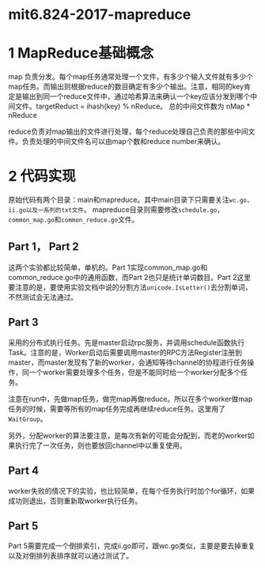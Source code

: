 # mit6.824-2017-mapreduce
# 1 MapReduce基础概念
map 负责分发。每个map任务通常处理一个文件，有多少个输入文件就有多少个map任务。而输出则根据reduce的数目确定有多少个输出。注意，相同的key肯定是输出到同一个reduce文件中，通过哈希算法来确认一个key应该分发到哪个中间文件。targetReduct = ihash(key) % nReduce。
总的中间文件数为 nMap * nReduce

reduce负责对map输出的文件进行处理，每个reduce处理自己负责的那些中间文件。负责处理的中间文件名可以由map个数和reduce number来确认。

# 2 代码实现
原始代码有两个目录：main和mapreduce。其中main目录下只需要关注`wc.go，ii.go以及一系列的txt文件`。 mapreduce目录则需要修改`schedule.go`，`common_map.go`和`common_reduce.go`文件。
## Part 1， Part 2
这两个实验都比较简单，单机的。Part 1实现common_map.go和common_reduce.go中的通用函数，而Part 2也只是统计单词数目。Part 2这里要注意的是，要使用实验文档中说的分割方法`unicode.IsLetter()`去分割单词，不然测试会无法通过。

## Part 3 
采用的分布式执行任务。先是master启动rpc服务，并调用schedule函数执行Task。注意的是，Worker启动后需要调用master的RPC方法Register注册到master，而master发现有了新的worker，会通知等待channel的协程进行任务操作，同一个worker需要处理多个任务，但是不能同时给一个worker分配多个任务。

注意在run中，先做map任务，做完map再做reduce。所以在多个worker做map任务的时候，需要等所有的map任务完成再继续reduce任务。这里用了 `WaitGroup`。

另外，分配worker的算法要注意，是每次有新的可能会分配到，而老的worker如果执行完了一次任务，则也要放回channel中以重复使用。

## Part 4 
worker失败的情况下的实验，也比较简单，在每个任务执行时加个for循环，如果成功则退出，否则重新取worker执行任务。

## Part 5
Part 5需要完成一个倒排索引，完成ii.go即可，跟wc.go类似，主要是要去掉重复以及对倒排列表排序就可以通过测试了。
